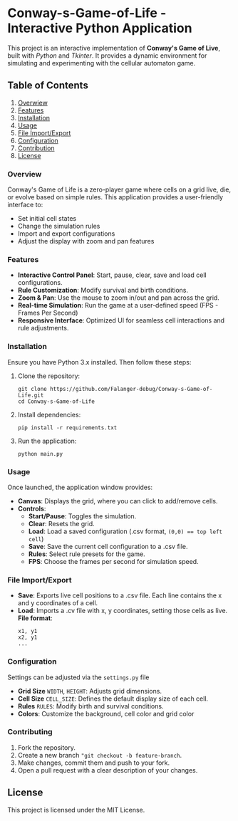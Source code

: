# Conway-s-Game-of-Life - Interactive Python Application
This project is an interactive implementation of **Conway's Game of Live**, built with *Python* and *Tkinter*. It provides a dynamic environment for simulating and experimenting with the cellular automaton game.
## Table of Contents
1. [Overwiew](#overview)
2. [Features](#features)
3. [Installation](#installation)
4. [Usage](#usage)
5. [File Import/Export](#file-importexport)
6. [Configuration](#configuration)
7. [Contribution](#contributing)
8. [License](#license)
### Overview
Conway's Game of Life is a zero-player game where cells on a grid live, die, or evolve based on simple rules. This application provides a user-friendly interface to:
- Set initial cell states
- Change the simulation rules
- Import and export configurations
- Adjust the display with zoom and pan features
### Features
- **Interactive Control Panel**: Start, pause, clear, save and load cell configurations.
- **Rule Customization**: Modify survival and birth conditions.
- **Zoom & Pan**: Use the mouse to zoom in/out and pan across the grid.
- **Real-time Simulation**: Run the game at a user-defined speed (FPS - Frames Per Second)
- **Responsive Interface**: Optimized UI for seamless cell interactions and rule adjustments.
### Installation
Ensure you have Python 3.x installed. Then follow these steps:
1. Clone the repository:
   ```
   git clone https://github.com/Falanger-debug/Conway-s-Game-of-Life.git
   cd Conway-s-Game-of-Life
   ```
2. Install dependencies:
   ```
   pip install -r requirements.txt
   ```
3. Run the application:
   ```
   python main.py
   ```
### Usage
Once launched, the application window provides:
- **Canvas**: Displays the grid, where you can click to add/remove cells.
- **Controls**:
  - **Start/Pause**: Toggles the simulation.
  - **Clear**: Resets the grid.
  - **Load**: Load a saved configuration (.csv format, ```(0,0) == top left cell```)
  - **Save**: Save the current cell configuration to a .csv file.
  - **Rules**: Select rule presets for the game.
  - **FPS**: Choose the frames per second for simulation speed.
### File Import/Export
- **Save**: Exports live cell positions to a .csv file. Each line contains the x and y coordinates of a cell.
- **Load**: Imports a .cv file with x, y coordinates, setting those cells as live.
  **File format**:
  ```
  x1, y1
  x2, y1
  ...
  ```
### Configuration
Settings can be adjusted via the ```settings.py``` file
- **Grid Size** ```WIDTH```, ```HEIGHT```: Adjusts grid dimensions.
- **Cell Size** ```CELL_SIZE```: Defines the default display size of each cell.
- **Rules** ```RULES```: Modify birth and survival conditions.
- **Colors**: Customize the background, cell color and grid color
### Contributing
1. Fork the repository.
2. Create a new branch ```"git checkout -b feature-branch```.
3. Make changes, commit them and push to your fork.
4. Open a pull request with a clear description of your changes.
## License
This project is licensed under the MIT License.
   

